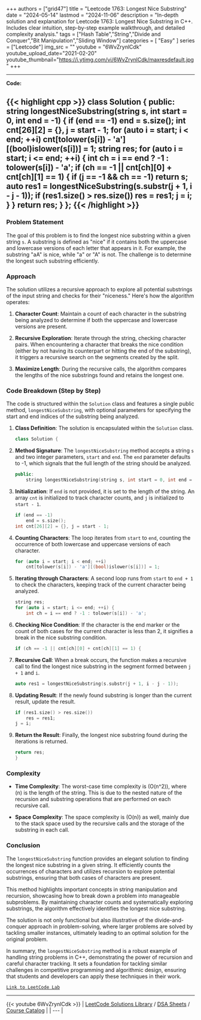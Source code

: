 
+++
authors = ["grid47"]
title = "Leetcode 1763: Longest Nice Substring"
date = "2024-05-14"
lastmod = "2024-11-06"
description = "In-depth solution and explanation for Leetcode 1763: Longest Nice Substring in C++. Includes clear intuition, step-by-step example walkthrough, and detailed complexity analysis."
tags = ["Hash Table","String","Divide and Conquer","Bit Manipulation","Sliding Window"]
categories = [
    "Easy"
]
series = ["Leetcode"]
img_src = ""
youtube = "6WvZrynlCdk"
youtube_upload_date="2021-02-20"
youtube_thumbnail="https://i.ytimg.com/vi/6WvZrynlCdk/maxresdefault.jpg"
+++



---
**Code:**

{{< highlight cpp >}}
class Solution {
public:
    string longestNiceSubstring(string s, int start = 0, int end = -1) {
        if (end == -1)
            end = s.size();
        int cnt[26][2] = {}, j = start - 1;
        for (auto i = start; i < end; ++i)
            cnt[tolower(s[i]) - 'a'][(bool)islower(s[i])] = 1;
        string res;
        for (auto i = start; i <= end; ++i) {
            int ch = i == end ? -1 : tolower(s[i]) - 'a';
            if (ch == -1 || cnt[ch][0] + cnt[ch][1] == 1) {
                if (j == -1 && ch == -1)
                    return s;
                auto res1 = longestNiceSubstring(s.substr(j + 1, i - j - 1));
                if (res1.size() > res.size())
                    res = res1;
                j = i;
            }
        }
        return res;
    }
};
{{< /highlight >}}
---

### Problem Statement

The goal of this problem is to find the longest nice substring within a given string `s`. A substring is defined as "nice" if it contains both the uppercase and lowercase versions of each letter that appears in it. For example, the substring "aA" is nice, while "a" or "A" is not. The challenge is to determine the longest such substring efficiently.

### Approach

The solution utilizes a recursive approach to explore all potential substrings of the input string and checks for their "niceness." Here's how the algorithm operates:

1. **Character Count**: Maintain a count of each character in the substring being analyzed to determine if both the uppercase and lowercase versions are present.

2. **Recursive Exploration**: Iterate through the string, checking character pairs. When encountering a character that breaks the nice condition (either by not having its counterpart or hitting the end of the substring), it triggers a recursive search on the segments created by the split.

3. **Maximize Length**: During the recursive calls, the algorithm compares the lengths of the nice substrings found and retains the longest one.

### Code Breakdown (Step by Step)

The code is structured within the `Solution` class and features a single public method, `longestNiceSubstring`, with optional parameters for specifying the start and end indices of the substring being analyzed.

1. **Class Definition**: The solution is encapsulated within the `Solution` class.

   ```cpp
   class Solution {
   ```

2. **Method Signature**: The `longestNiceSubstring` method accepts a string `s` and two integer parameters, `start` and `end`. The `end` parameter defaults to -1, which signals that the full length of the string should be analyzed.

   ```cpp
   public:
       string longestNiceSubstring(string s, int start = 0, int end = -1) {
   ```

3. **Initialization**: If `end` is not provided, it is set to the length of the string. An array `cnt` is initialized to track character counts, and `j` is initialized to `start - 1`.

   ```cpp
   if (end == -1)
       end = s.size();
   int cnt[26][2] = {}, j = start - 1;
   ```

4. **Counting Characters**: The loop iterates from `start` to `end`, counting the occurrence of both lowercase and uppercase versions of each character.

   ```cpp
   for (auto i = start; i < end; ++i)
       cnt[tolower(s[i]) - 'a'][(bool)islower(s[i])] = 1;
   ```

5. **Iterating through Characters**: A second loop runs from `start` to `end + 1` to check the characters, keeping track of the current character being analyzed.

   ```cpp
   string res;
   for (auto i = start; i <= end; ++i) {
       int ch = i == end ? -1 : tolower(s[i]) - 'a';
   ```

6. **Checking Nice Condition**: If the character is the end marker or the count of both cases for the current character is less than 2, it signifies a break in the nice substring condition.

   ```cpp
   if (ch == -1 || cnt[ch][0] + cnt[ch][1] == 1) {
   ```

7. **Recursive Call**: When a break occurs, the function makes a recursive call to find the longest nice substring in the segment formed between `j + 1` and `i`.

   ```cpp
   auto res1 = longestNiceSubstring(s.substr(j + 1, i - j - 1));
   ```

8. **Updating Result**: If the newly found substring is longer than the current result, update the result.

   ```cpp
   if (res1.size() > res.size())
       res = res1;
   j = i;
   ```

9. **Return the Result**: Finally, the longest nice substring found during the iterations is returned.

   ```cpp
   return res;
   }
   ```

### Complexity

- **Time Complexity**: The worst-case time complexity is \(O(n^2)\), where \(n\) is the length of the string. This is due to the nested nature of the recursion and substring operations that are performed on each recursive call.

- **Space Complexity**: The space complexity is \(O(n)\) as well, mainly due to the stack space used by the recursive calls and the storage of the substring in each call.

### Conclusion

The `longestNiceSubstring` function provides an elegant solution to finding the longest nice substring in a given string. It efficiently counts the occurrences of characters and utilizes recursion to explore potential substrings, ensuring that both cases of characters are present.

This method highlights important concepts in string manipulation and recursion, showcasing how to break down a problem into manageable subproblems. By maintaining character counts and systematically exploring substrings, the algorithm effectively identifies the longest nice substring.

The solution is not only functional but also illustrative of the divide-and-conquer approach in problem-solving, where larger problems are solved by tackling smaller instances, ultimately leading to an optimal solution for the original problem.

In summary, the `longestNiceSubstring` method is a robust example of handling string problems in C++, demonstrating the power of recursion and careful character tracking. It sets a foundation for tackling similar challenges in competitive programming and algorithmic design, ensuring that students and developers can apply these techniques in their work.

[`Link to LeetCode Lab`](https://leetcode.com/problems/longest-nice-substring/description/)

---
{{< youtube 6WvZrynlCdk >}}
| [LeetCode Solutions Library](https://grid47.xyz/leetcode/) / [DSA Sheets](https://grid47.xyz/sheets/) / [Course Catalog](https://grid47.xyz/courses/) |
| --- |
